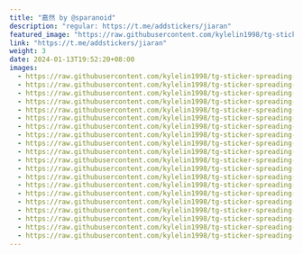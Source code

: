 ```yaml
---
title: "嘉然 by @sparanoid"
description: "regular: https://t.me/addstickers/jiaran"
featured_image: "https://raw.githubusercontent.com/kylelin1998/tg-sticker-spreading-worldwide-images/main/img/310632e3-1487-47ce-a1ac-560e82e837fa.jpg"
link: "https://t.me/addstickers/jiaran"
weight: 3
date: 2024-01-13T19:52:20+08:00
images:
  - https://raw.githubusercontent.com/kylelin1998/tg-sticker-spreading-worldwide-images/main/img/310632e3-1487-47ce-a1ac-560e82e837fa.jpg
  - https://raw.githubusercontent.com/kylelin1998/tg-sticker-spreading-worldwide-images/main/img/a102f061-8101-404d-aeb3-c02aee87023c.jpg
  - https://raw.githubusercontent.com/kylelin1998/tg-sticker-spreading-worldwide-images/main/img/dc03aab9-0595-4cab-af49-bc125c7baf1d.jpg
  - https://raw.githubusercontent.com/kylelin1998/tg-sticker-spreading-worldwide-images/main/img/a43843a3-5330-49fc-9ec5-727506de270e.jpg
  - https://raw.githubusercontent.com/kylelin1998/tg-sticker-spreading-worldwide-images/main/img/b0c4932f-f3e1-45ba-9a8f-3442a3735bc5.jpg
  - https://raw.githubusercontent.com/kylelin1998/tg-sticker-spreading-worldwide-images/main/img/6df1f7b3-e7f8-40d4-9e54-c55c127c1c3e.jpg
  - https://raw.githubusercontent.com/kylelin1998/tg-sticker-spreading-worldwide-images/main/img/aa0d65e6-4af8-4c8d-93e4-9994425c439f.jpg
  - https://raw.githubusercontent.com/kylelin1998/tg-sticker-spreading-worldwide-images/main/img/2a8ef9d1-e74a-49f2-aab9-443c631efc3a.jpg
  - https://raw.githubusercontent.com/kylelin1998/tg-sticker-spreading-worldwide-images/main/img/a84bae70-9606-4707-b065-a5de8e88c562.jpg
  - https://raw.githubusercontent.com/kylelin1998/tg-sticker-spreading-worldwide-images/main/img/a2c9810e-4a42-4dbd-b3b2-e510ae7e37c6.jpg
  - https://raw.githubusercontent.com/kylelin1998/tg-sticker-spreading-worldwide-images/main/img/ef4a1ab0-fc24-4f1b-8568-a2c82ad55faf.jpg
  - https://raw.githubusercontent.com/kylelin1998/tg-sticker-spreading-worldwide-images/main/img/87032131-d7e8-4f2f-8530-3237d1203166.jpg
  - https://raw.githubusercontent.com/kylelin1998/tg-sticker-spreading-worldwide-images/main/img/878fd173-a72f-4c2c-872a-974787d36ab4.jpg
  - https://raw.githubusercontent.com/kylelin1998/tg-sticker-spreading-worldwide-images/main/img/e1f9e30a-4a59-4d83-9738-fc0bc5b01a7b.jpg
  - https://raw.githubusercontent.com/kylelin1998/tg-sticker-spreading-worldwide-images/main/img/1207a307-f8be-4cb3-bec9-de9042a519cc.jpg
  - https://raw.githubusercontent.com/kylelin1998/tg-sticker-spreading-worldwide-images/main/img/59629253-0e29-4bb9-a088-b266c45086a1.jpg
  - https://raw.githubusercontent.com/kylelin1998/tg-sticker-spreading-worldwide-images/main/img/6007c79f-92c5-4b42-b897-c71041dc68ba.jpg
  - https://raw.githubusercontent.com/kylelin1998/tg-sticker-spreading-worldwide-images/main/img/75219243-5aeb-48a0-85c6-976d2902f97d.jpg
  - https://raw.githubusercontent.com/kylelin1998/tg-sticker-spreading-worldwide-images/main/img/0a209bee-23df-49f0-9aeb-1f3e7d136760.jpg
  - https://raw.githubusercontent.com/kylelin1998/tg-sticker-spreading-worldwide-images/main/img/476970aa-dd76-4d98-af06-5d7612aeccf9.jpg
---
```

